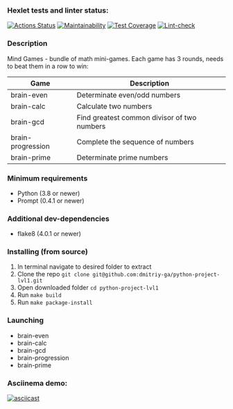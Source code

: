 ### Hexlet tests and linter status:
[![Actions Status](https://github.com/dmitriy-ga/python-project-lvl1/workflows/hexlet-check/badge.svg)](https://github.com/dmitriy-ga/python-project-lvl1/actions)
[![Maintainability](https://api.codeclimate.com/v1/badges/be21041e068cd089cc04/maintainability)](https://codeclimate.com/github/dmitriy-ga/python-project-lvl1/maintainability)
[![Test Coverage](https://api.codeclimate.com/v1/badges/be21041e068cd089cc04/test_coverage)](https://codeclimate.com/github/dmitriy-ga/python-project-lvl1/test_coverage)
[![Lint-check](https://github.com/dmitriy-ga/python-project-lvl1/actions/workflows/lint-check.yml/badge.svg)](https://github.com/dmitriy-ga/python-project-lvl1/actions/workflows/lint-check.yml)
### Description
Mind Games - bundle of math mini-games. Each game has 3 rounds, needs to beat them in a row to win:

| Game              | Description                                 |
|-------------------|---------------------------------------------|
| brain-even        | Determinate even/odd numbers                |
| brain-calc        | Calculate two numbers                       |
| brain-gcd         | Find greatest common divisor of two numbers |
| brain-progression | Complete the sequence of numbers            |
| brain-prime       | Determinate prime numbers                   |

### Minimum requirements
- Python (3.8 or newer)
- Prompt (0.4.1 or newer)
### Additional dev-dependencies
- flake8 (4.0.1 or newer)
### Installing (from source)
1. In terminal navigate to desired folder to extract
2. Clone the repo `git clone git@github.com:dmitriy-ga/python-project-lvl1.git`
3. Open downloaded folder `cd python-project-lvl1`
4. Run `make build`
5. Run `make package-install`
### Launching
- brain-even
- brain-calc
- brain-gcd
- brain-progression
- brain-prime
### Asciinema demo:
[![asciicast](https://asciinema.org/a/PB8vMydtSgaSb5XTGhcuCMEIq.svg)](https://asciinema.org/a/PB8vMydtSgaSb5XTGhcuCMEIq)

